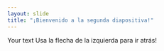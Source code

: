 ```yaml
---
layout: slide
title: "¡Bienvenido a la segunda diapositiva!"
---
```

Your text
Usa la flecha de la izquierda para ir atrás!
